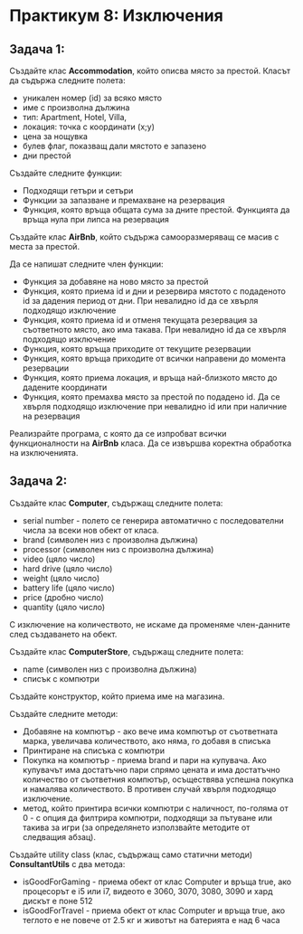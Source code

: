 # Практикум 8: Изключения

## Задача 1:
Създайте клас **Accommodation**, който описва място за престой. Класът да съдържа следните полета:
- уникален номер (id) за всяко място
- име с произволна дължина
- тип: Apartment, Hotel, Villa,
- локация: точка с координати (x;y)
- цена за нощувка
- булев флаг, показващ дали мястото е запазено
- дни престой

Създайте следните функции:
- Подходящи гетъри и сетъри
- Функции за запазване и премахване на резервация
- Функция, която връща общата сума за дните престой. Функцията да връща нула при липса на резервация

Създайте клас **AirBnb**, който съдържа самооразмеряващ се масив с места за престой.

Да се напишат следните член функции:
- Функция за добавяне на ново място за престой
- Функция, която приема id и дни и резервира мястото с подаденото id за дадения период от дни. При невалидно id да се хвърля подходящо изключение
- Функция, която приема id и отменя текущата резервация за съответното място, ако има такава. При невалидно id да се хвърля подходящо изключение
- Функция, която връща приходите от текущите резервации
- Функция, която връща приходите от всички направени до момента резервации
- Функция, която приема локация, и връща най-близкото място до дадените координати
- Функция, която премахва място за престой по подадено id. Да се хвърля подходящо изключение при невалидно id или при наличние на резервация

Реализрайте програма, с която да се изпробват всички функционалности на **AirBnb** класа. Да се извършва коректна обработка на изключенията.

## Задача 2:
Създайте клас **Computer**, съдържащ следните полета:

- serial number - полето се генерира автоматично с последователни числа за всеки нов обект от класа.
- brand (символен низ с произволна дължина)
- processor (символен низ с произволна дължина)
- video (цяло число)
- hard drive (цяло число)
- weight (цяло число)
- battery life (цяло число)
- price (дробно число)
- quantity (цяло число)

С изключение на количеството, не искаме да променяме член-данните след създаването на обект.

Създайте клас **ComputerStore**, съдържащ следните полета:
- name (символен низ с произволна дължина)
- списък с компютри

Създайте конструктор, който приема име на магазина.

Създайте следните методи:
- Добавяне на компютър - ако вече има компютър от съответната марка, увеличава количеството, ако няма, го добавя в списъка
- Принтиране на списъка с компютри
- Покупка на компютър - приема brand и пари на купувача. Ако купувачът има достатъчно пари спрямо цената и има достатъчно количество от съответния компютър, осъществява успешна покупка и намалява количеството. В противен случай хвърля подходящо изключение.
- метод, който принтира всички компютри с наличност, по-голяма от 0 - с опция да филтрира компютри, подходящи за пътуване или такива за игри (за определянето използвайте методите от следващия абзац).

Създайте utility class (клас, съдържащ само статични методи) **ConsultantUtils** с два метода:

- isGoodForGaming - приема обект от клас Computer и връща true, ако процесорът е i5 или i7, видеото е 3060, 3070, 3080, 3090 и хард дискът е поне 512
- isGoodForTravel - приема обект от клас Computer и връща true, ако теглото е не повече от 2.5 кг и животът на батерията е над 6 часа
